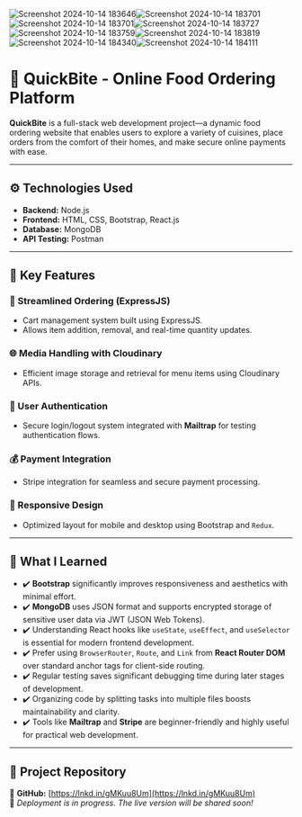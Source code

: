 ![Screenshot 2024-10-14 183646](https://github.com/user-attachments/assets/37ac4906-f161-4ab2-892d-7104715cbd5a)![Screenshot 2024-10-14 183701](https://github.com/user-attachments/assets/2dae0538-a9ff-4298-8efe-b4637df47824)
![Screenshot 2024-10-14 183701](https://github.com/user-attachments/assets/2dae0538-a9ff-4298-8efe-b4637df47824)![Screenshot 2024-10-14 183727](https://github.com/user-attachments/assets/110fb35d-a1f7-42fd-83b7-ef60690ba6f2)
![Screenshot 2024-10-14 183759](https://github.com/user-attachments/assets/582369d9-2fc2-45dd-87de-6433c5ab9fad)![Screenshot 2024-10-14 183819](https://github.com/user-attachments/assets/0a8825be-2b79-47a6-9b1e-228108bf3a94)
![Screenshot 2024-10-14 184340](https://github.com/user-attachments/assets/894c8237-aecd-4a53-8ec6-7b3747bc613a)![Screenshot 2024-10-14 184111](https://github.com/user-attachments/assets/3e93ab5b-6a24-4fe8-ae09-ce160b612a81)

# 🍔 QuickBite - Online Food Ordering Platform

**QuickBite** is a full-stack web development project—a dynamic food ordering website that enables users to explore a variety of cuisines, place orders from the comfort of their homes, and make secure online payments with ease.

---

## ⚙️ Technologies Used

- **Backend:** Node.js  
- **Frontend:** HTML, CSS, Bootstrap, React.js  
- **Database:** MongoDB  
- **API Testing:** Postman  

---

## 📑 Key Features

### 🛒 Streamlined Ordering (ExpressJS)
- Cart management system built using ExpressJS.
- Allows item addition, removal, and real-time quantity updates.

### 🌐 Media Handling with Cloudinary
- Efficient image storage and retrieval for menu items using Cloudinary APIs.

### 🔐 User Authentication
- Secure login/logout system integrated with **Mailtrap** for testing authentication flows.

### 💰 Payment Integration
- Stripe integration for seamless and secure payment processing.

### 📲 Responsive Design
- Optimized layout for mobile and desktop using Bootstrap and `Redux`.

---

## 📘 What I Learned

- ✔️ **Bootstrap** significantly improves responsiveness and aesthetics with minimal effort.
- ✔️ **MongoDB** uses JSON format and supports encrypted storage of sensitive user data via JWT (JSON Web Tokens).
- ✔️ Understanding React hooks like `useState`, `useEffect`, and `useSelector` is essential for modern frontend development.
- ✔️ Prefer using `BrowserRouter`, `Route`, and `Link` from **React Router DOM** over standard anchor tags for client-side routing.
- ✔️ Regular testing saves significant debugging time during later stages of development.
- ✔️ Organizing code by splitting tasks into multiple files boosts maintainability and clarity.
- ✔️ Tools like **Mailtrap** and **Stripe** are beginner-friendly and highly useful for practical web development.

---

## 🔗 Project Repository

📁 **GitHub:** [https://lnkd.in/gMKuu8Um](https://lnkd.in/gMKuu8Um)  
🚧 *Deployment is in progress. The live version will be shared soon!*
